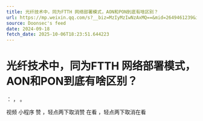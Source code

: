 ```yaml
---
title: 光纤技术中，同为FTTH 网络部署模式，AON和PON到底有啥区别？
url: https://mp.weixin.qq.com/s?__biz=MzIyMzIwNzAxMQ==&mid=2649461239&idx=1&sn=53db190d5e21dd71566e70b3cf4dc610
source: Doonsec's feed
date: 2024-09-18
fetch_date: 2025-10-06T18:23:51.644223
---
```


# 光纤技术中，同为FTTH 网络部署模式，AON和PON到底有啥区别？

：
，
。

视频
小程序
赞
，轻点两下取消赞
在看
，轻点两下取消在看